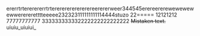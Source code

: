 ererrtrtererererrtrterererererererereerererweer344545erereererewewewewewwerereretttteeeee232323111111111114444stuzo
22=====
12121212
77777777777
333333333332222222222222222
~~Mistaken text.~~
uiuiu_uiuiui_

